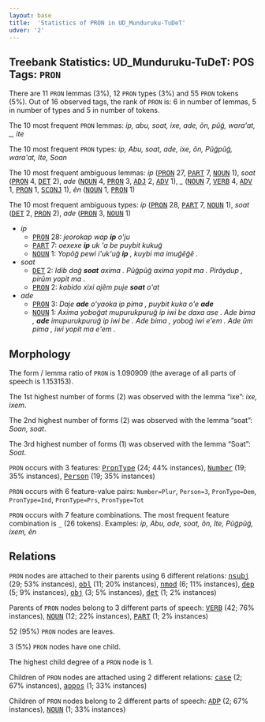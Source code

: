 ```yaml
---
layout: base
title:  'Statistics of PRON in UD_Munduruku-TuDeT'
udver: '2'
---
```


## Treebank Statistics: UD_Munduruku-TuDeT: POS Tags: `PRON`

There are 11 `PRON` lemmas (3%), 12 `PRON` types (3%) and 55 `PRON` tokens (5%).
Out of 16 observed tags, the rank of `PRON` is: 6 in number of lemmas, 5 in number of types and 5 in number of tokens.

The 10 most frequent `PRON` lemmas: <em>ip, abu, soat, ixe, ade, õn, pũg̃, wara'at, _, ite</em>

The 10 most frequent `PRON` types:  <em>ip, Abu, soat, ade, ixe, õn, Pũg̃pũg̃, wara'at, Ite, Soan</em>

The 10 most frequent ambiguous lemmas: <em>ip</em> (<tt><a href="myu_tudet-pos-PRON.html">PRON</a></tt> 27, <tt><a href="myu_tudet-pos-PART.html">PART</a></tt> 7, <tt><a href="myu_tudet-pos-NOUN.html">NOUN</a></tt> 1), <em>soat</em> (<tt><a href="myu_tudet-pos-PRON.html">PRON</a></tt> 4, <tt><a href="myu_tudet-pos-DET.html">DET</a></tt> 2), <em>ade</em> (<tt><a href="myu_tudet-pos-NOUN.html">NOUN</a></tt> 4, <tt><a href="myu_tudet-pos-PRON.html">PRON</a></tt> 3, <tt><a href="myu_tudet-pos-ADJ.html">ADJ</a></tt> 2, <tt><a href="myu_tudet-pos-ADV.html">ADV</a></tt> 1), <em>_</em> (<tt><a href="myu_tudet-pos-NOUN.html">NOUN</a></tt> 7, <tt><a href="myu_tudet-pos-VERB.html">VERB</a></tt> 4, <tt><a href="myu_tudet-pos-ADV.html">ADV</a></tt> 1, <tt><a href="myu_tudet-pos-PRON.html">PRON</a></tt> 1, <tt><a href="myu_tudet-pos-SCONJ.html">SCONJ</a></tt> 1), <em>ẽn</em> (<tt><a href="myu_tudet-pos-NOUN.html">NOUN</a></tt> 1, <tt><a href="myu_tudet-pos-PRON.html">PRON</a></tt> 1)

The 10 most frequent ambiguous types:  <em>ip</em> (<tt><a href="myu_tudet-pos-PRON.html">PRON</a></tt> 28, <tt><a href="myu_tudet-pos-PART.html">PART</a></tt> 7, <tt><a href="myu_tudet-pos-NOUN.html">NOUN</a></tt> 1), <em>soat</em> (<tt><a href="myu_tudet-pos-DET.html">DET</a></tt> 2, <tt><a href="myu_tudet-pos-PRON.html">PRON</a></tt> 2), <em>ade</em> (<tt><a href="myu_tudet-pos-PRON.html">PRON</a></tt> 3, <tt><a href="myu_tudet-pos-NOUN.html">NOUN</a></tt> 1)


* <em>ip</em>
  * <tt><a href="myu_tudet-pos-PRON.html">PRON</a></tt> 28: <em>jeorokap wap <b>ip</b> o'ju</em>
  * <tt><a href="myu_tudet-pos-PART.html">PART</a></tt> 7: <em>oexexe <b>ip</b> uk 'a be puybit kukug̃</em>
  * <tt><a href="myu_tudet-pos-NOUN.html">NOUN</a></tt> 1: <em>Yopõg̃ pewi i'uk'ug̃ <b>ip</b> , kuybi ma imug̃ẽg̃ẽ .</em>
* <em>soat</em>
  * <tt><a href="myu_tudet-pos-DET.html">DET</a></tt> 2: <em>Idib dag̃ <b>soat</b> axima . Pũg̃pũg̃ axima yopit ma . Pirãydup , pirũm yopit ma .</em>
  * <tt><a href="myu_tudet-pos-PRON.html">PRON</a></tt> 2: <em>kabido xixi ajẽm puje <b>soat</b> o'at</em>
* <em>ade</em>
  * <tt><a href="myu_tudet-pos-PRON.html">PRON</a></tt> 3: <em>Daje <b>ade</b> o'yaoka ip pima , puybit kuka o'e <b>ade</b></em>
  * <tt><a href="myu_tudet-pos-NOUN.html">NOUN</a></tt> 1: <em>Axima yobog̃at mupurukpurug̃ ip iwi be daxa ase . Ade bima , <b>ade</b> imupurukpurug̃ ip iwi be . Ade bima , yobog̃ iwi e'em . Ade ũm pima , iwi yopit ma e'em .</em>

## Morphology

The form / lemma ratio of `PRON` is 1.090909 (the average of all parts of speech is 1.153153).

The 1st highest number of forms (2) was observed with the lemma “ixe”: <em>ixe, ixem</em>.

The 2nd highest number of forms (2) was observed with the lemma “soat”: <em>Soan, soat</em>.

The 3rd highest number of forms (1) was observed with the lemma “Soat”: <em>Soat</em>.

`PRON` occurs with 3 features: <tt><a href="myu_tudet-feat-PronType.html">PronType</a></tt> (24; 44% instances), <tt><a href="myu_tudet-feat-Number.html">Number</a></tt> (19; 35% instances), <tt><a href="myu_tudet-feat-Person.html">Person</a></tt> (19; 35% instances)

`PRON` occurs with 6 feature-value pairs: `Number=Plur`, `Person=3`, `PronType=Dem`, `PronType=Ind`, `PronType=Prs`, `PronType=Tot`

`PRON` occurs with 7 feature combinations.
The most frequent feature combination is `_` (26 tokens).
Examples: <em>ip, Abu, ade, soat, õn, Ite, Pũg̃pũg̃, ixem, ẽn</em>


## Relations

`PRON` nodes are attached to their parents using 6 different relations: <tt><a href="myu_tudet-dep-nsubj.html">nsubj</a></tt> (29; 53% instances), <tt><a href="myu_tudet-dep-obl.html">obl</a></tt> (11; 20% instances), <tt><a href="myu_tudet-dep-nmod.html">nmod</a></tt> (6; 11% instances), <tt><a href="myu_tudet-dep-dep.html">dep</a></tt> (5; 9% instances), <tt><a href="myu_tudet-dep-obj.html">obj</a></tt> (3; 5% instances), <tt><a href="myu_tudet-dep-det.html">det</a></tt> (1; 2% instances)

Parents of `PRON` nodes belong to 3 different parts of speech: <tt><a href="myu_tudet-pos-VERB.html">VERB</a></tt> (42; 76% instances), <tt><a href="myu_tudet-pos-NOUN.html">NOUN</a></tt> (12; 22% instances), <tt><a href="myu_tudet-pos-PART.html">PART</a></tt> (1; 2% instances)

52 (95%) `PRON` nodes are leaves.

3 (5%) `PRON` nodes have one child.

The highest child degree of a `PRON` node is 1.

Children of `PRON` nodes are attached using 2 different relations: <tt><a href="myu_tudet-dep-case.html">case</a></tt> (2; 67% instances), <tt><a href="myu_tudet-dep-appos.html">appos</a></tt> (1; 33% instances)

Children of `PRON` nodes belong to 2 different parts of speech: <tt><a href="myu_tudet-pos-ADP.html">ADP</a></tt> (2; 67% instances), <tt><a href="myu_tudet-pos-NOUN.html">NOUN</a></tt> (1; 33% instances)

